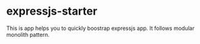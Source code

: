 # expressjs-starter
This is app helps you to quickly boostrap expressjs app. It follows modular monolith pattern.
